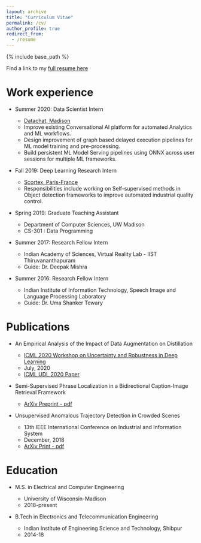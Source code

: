 ```yaml
---
layout: archive
title: "Curriculum Vitae"
permalink: /cv/
author_profile: true
redirect_from:
  - /resume
---
```


{% include base_path %}

Find a link to my [full resume here](https://www.dropbox.com/s/qsrld8ca9l0gkag/DeepanDas-Resume.pdf?dl=0)


Work experience
======
* Summer 2020: Data Scientist Intern
  * [Datachat, Madison](https://datachat.ai)
  * Improve existing Conversational AI platform for automated Analytics and ML workflows.
  * Design improvement of graph based delayed execution pipelines for ML model training and pre-processing.
  * Build persistent ML Model Serving pipelines using ONNX across user sessions for multiple ML frameworks. 
  
* Fall 2019: Deep Learning Research Intern
  * [Scortex, Paris-France](https://scortex.io)
  * Responsibilities include working on Self-supervised methods in Object detection frameworks to improve automated industrial quality control.

* Spring 2019: Graduate Teaching Assistant
  * Department of Computer Sciences, UW Madison
  * CS-301 : Data Programming

* Summer 2017: Research Fellow Intern 
  * Indian Academy of Sciences, Virtual Reality Lab - IIST Thiruvananthapuram
  * Guide: Dr. Deepak Mishra

* Summer 2016: Research Fellow Intern
  * Indian Institute of Information Technology, Speech Image and Language Processing Laboratory
  * Guide: Dr. Uma Shanker Tewary

Publications
======

* An Empirical Analysis of the Impact of Data Augmentation on Distillation
    * [ICML 2020 Workshop on Uncertainty and Robustness in Deep Learning](https://sites.google.com/view/udlworkshop2020/home?authuser=0)
    * July, 2020
    * [ICML UDL 2020 Paper](http://www.gatsby.ucl.ac.uk/~balaji/udl2020/accepted-papers/UDL2020-paper-082.pdf)

* Semi-Supervised Phrase Localization in a Bidirectional Caption-Image Retrieval Framework
  * [ArXiv Preprint - pdf](https://arxiv.org/pdf/1908.02950.pdf)

* Unsupervised Anomalous Trajectory Detection in Crowded Scenes
  * 13th IEEE International Conference on Industrial and Information System
  * December, 2018
  * [ArXiv Print - pdf](https://arxiv.org/pdf/1907.01717.pdf)



Education
======
* M.S. in Electrical and Computer Engineering
	* University of Wisconsin-Madison
	* 2018-present

* B.Tech in Electronics and Telecommunication Engineering
	* Indian Institute of Engineering Science and Technology, Shibpur
	* 2014-18 



